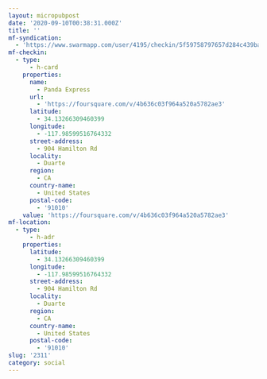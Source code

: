 ```yaml
---
layout: micropubpost
date: '2020-09-10T00:38:31.000Z'
title: ''
mf-syndication:
  - 'https://www.swarmapp.com/user/4195/checkin/5f59758797657d284c439bae'
mf-checkin:
  - type:
      - h-card
    properties:
      name:
        - Panda Express
      url:
        - 'https://foursquare.com/v/4b636c03f964a520a5782ae3'
      latitude:
        - 34.13266309460399
      longitude:
        - -117.98599516764332
      street-address:
        - 904 Hamilton Rd
      locality:
        - Duarte
      region:
        - CA
      country-name:
        - United States
      postal-code:
        - '91010'
    value: 'https://foursquare.com/v/4b636c03f964a520a5782ae3'
mf-location:
  - type:
      - h-adr
    properties:
      latitude:
        - 34.13266309460399
      longitude:
        - -117.98599516764332
      street-address:
        - 904 Hamilton Rd
      locality:
        - Duarte
      region:
        - CA
      country-name:
        - United States
      postal-code:
        - '91010'
slug: '2311'
category: social
---
```

